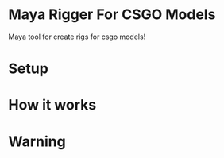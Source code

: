 # Maya Rigger For CSGO Models
Maya tool for create rigs for csgo models!

# Setup

# How it works

# Warning
